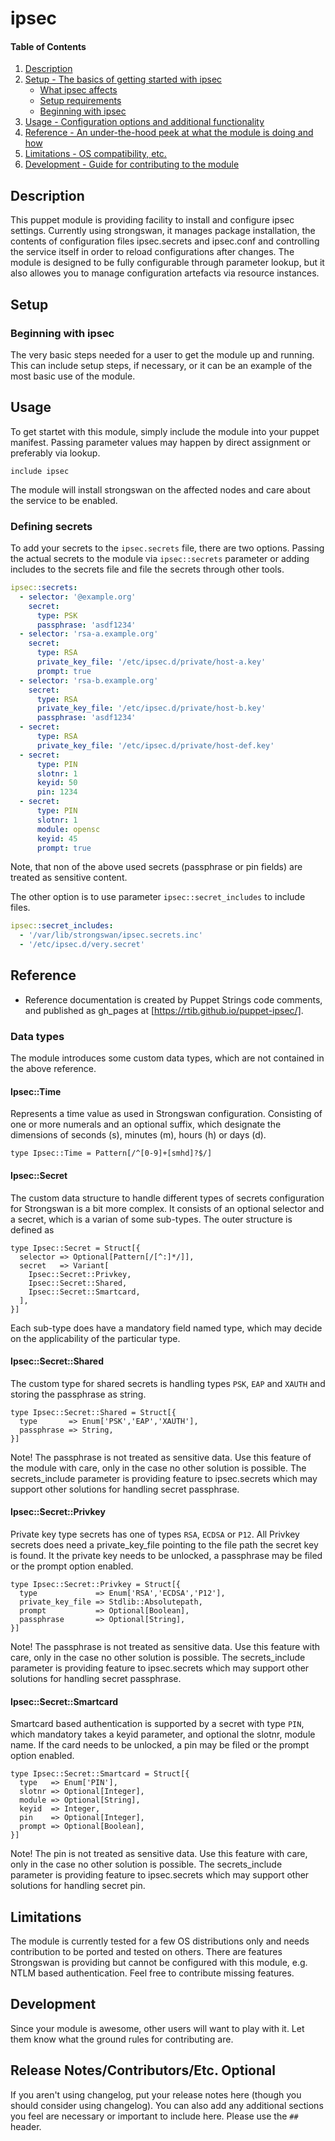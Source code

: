 
# ipsec

#### Table of Contents

1. [Description](#description)
2. [Setup - The basics of getting started with ipsec](#setup)
    * [What ipsec affects](#what-ipsec-affects)
    * [Setup requirements](#setup-requirements)
    * [Beginning with ipsec](#beginning-with-ipsec)
3. [Usage - Configuration options and additional functionality](#usage)
4. [Reference - An under-the-hood peek at what the module is doing and how](#reference)
5. [Limitations - OS compatibility, etc.](#limitations)
6. [Development - Guide for contributing to the module](#development)

## Description

This puppet module is providing facility to install and configure ipsec settings. Currently using strongswan, it manages package installation, the contents of configuration files ipsec.secrets and ipsec.conf and controlling the service itself in order to reload configurations after changes. The module is designed to be fully configurable through parameter lookup, but it also allowes you to manage configuration artefacts via resource instances.

## Setup

### Beginning with ipsec  

The very basic steps needed for a user to get the module up and running. This can include setup steps, if necessary, or it can be an example of the most basic use of the module.

## Usage

To get startet with this module, simply include the module into your puppet manifest. Passing parameter values may happen by direct assignment or preferably via lookup.

```puppet
include ipsec
```

The module will install strongswan on the affected nodes and care about the service to be enabled.

### Defining secrets
To add your secrets to the ```ipsec.secrets``` file, there are two options. Passing the actual secrets to the module via ```ipsec::secrets``` parameter or adding includes to the secrets file and file the secrets through other tools.

```yaml
ipsec::secrets: 
  - selector: '@example.org'
    secret:
      type: PSK
      passphrase: 'asdf1234'
  - selector: 'rsa-a.example.org'
    secret:
      type: RSA
      private_key_file: '/etc/ipsec.d/private/host-a.key'
      prompt: true
  - selector: 'rsa-b.example.org'
    secret:
      type: RSA
      private_key_file: '/etc/ipsec.d/private/host-b.key'
      passphrase: 'asdf1234'
  - secret:
      type: RSA
      private_key_file: '/etc/ipsec.d/private/host-def.key'
  - secret:
      type: PIN
      slotnr: 1
      keyid: 50
      pin: 1234
  - secret:
      type: PIN
      slotnr: 1
      module: opensc
      keyid: 45
      prompt: true
```

Note, that non of the above used secrets (passphrase or pin fields) are treated as sensitive content.

The other option is to use parameter ```ipsec::secret_includes``` to include files.

```yaml
ipsec::secret_includes:
  - '/var/lib/strongswan/ipsec.secrets.inc'
  - '/etc/ipsec.d/very.secret'
```

## Reference

* Reference documentation is created by Puppet Strings code comments, and published as gh_pages at [https://rtib.github.io/puppet-ipsec/].

### Data types
The module introduces some custom data types, which are not contained in the above reference.

#### Ipsec::Time
Represents a time value as used in Strongswan configuration. Consisting of one or more numerals and an optional suffix, which designate the dimensions of seconds (s), minutes (m), hours (h) or days (d).

```puppet
type Ipsec::Time = Pattern[/^[0-9]+[smhd]?$/]
```

#### Ipsec::Secret
The custom data structure to handle different types of secrets configuration for Strongswan is a bit more complex. It consists of an optional selector and a secret, which is a varian of some sub-types. The outer structure is defined as

```puppet
type Ipsec::Secret = Struct[{
  selector => Optional[Pattern[/[^:]*/]],
  secret   => Variant[
    Ipsec::Secret::Privkey,
    Ipsec::Secret::Shared,
    Ipsec::Secret::Smartcard,
  ],
}]
```

Each sub-type does have a mandatory field named type, which may decide on the applicability of the particular type.

#### Ipsec::Secret::Shared
The custom type for shared secrets is handling types ```PSK```, ```EAP``` and ```XAUTH``` and storing the passphrase as string.

```puppet
type Ipsec::Secret::Shared = Struct[{
  type       => Enum['PSK','EAP','XAUTH'],
  passphrase => String,
}]
```

Note! The passphrase is not treated as sensitive data. Use this feature of the module with care, only in the case no other solution is possible. The secrets_include parameter is providing feature to ipsec.secrets which may support other solutions for handling secret passphrase.

#### Ipsec::Secret::Privkey
Private key type secrets has one of types ```RSA```, ```ECDSA``` or ```P12```. All Privkey secrets does need a private_key_file pointing to the file path the secret key is found. It the private key needs to be unlocked, a passphrase may be filed or the prompt option enabled.

```puppet
type Ipsec::Secret::Privkey = Struct[{
  type             => Enum['RSA','ECDSA','P12'],
  private_key_file => Stdlib::Absolutepath,
  prompt           => Optional[Boolean],
  passphrase       => Optional[String],
}]
```

Note! The passphrase is not treated as sensitive data. Use this feature with care, only in the case no other solution is possible. The secrets_include parameter is providing feature to ipsec.secrets which may support other solutions for handling secret passphrase.

#### Ipsec::Secret::Smartcard
Smartcard based authentication is supported by a secret with type ```PIN```, which mandatory takes a keyid parameter, and optional the slotnr, module name. If the card needs to be unlocked, a pin may be filed or the prompt option enabled.

```puppet
type Ipsec::Secret::Smartcard = Struct[{
  type   => Enum['PIN'],
  slotnr => Optional[Integer],
  module => Optional[String],
  keyid  => Integer,
  pin    => Optional[Integer],
  prompt => Optional[Boolean],
}]
```

Note! The pin is not treated as sensitive data. Use this feature with care, only in the case no other solution is possible. The secrets_include parameter is providing feature to ipsec.secrets which may support other solutions for handling secret pin.

## Limitations

The module is currently tested for a few OS distributions only and needs contribution to be ported and tested on others. There are features Strongswan is providing but cannot be configured with this module, e.g. NTLM based authentication. Feel free to contribute missing features. 

## Development

Since your module is awesome, other users will want to play with it. Let them know what the ground rules for contributing are.

## Release Notes/Contributors/Etc. **Optional**

If you aren't using changelog, put your release notes here (though you should consider using changelog). You can also add any additional sections you feel are necessary or important to include here. Please use the `## ` header. 
